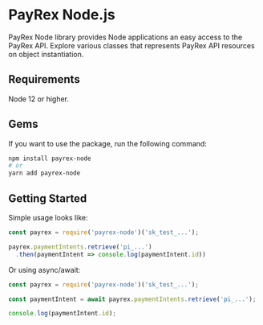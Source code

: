 # PayRex Node.js

PayRex Node library provides Node applications an easy access to the PayRex API. Explore various classes that represents PayRex API resources on object instantiation.

## Requirements

Node 12 or higher.

## Gems

If you want to use the package, run the following command:

```sh
npm install payrex-node
# or
yarn add payrex-node
```

## Getting Started

Simple usage looks like:

```js
const payrex = require('payrex-node')('sk_test_...');

payrex.paymentIntents.retrieve('pi_...')
  .then(paymentIntent => console.log(paymentIntent.id))
```

Or using async/await:

```js
const payrex = require('payrex-node')('sk_test_...');

const paymentIntent = await payrex.paymentIntents.retrieve('pi_...');

console.log(paymentIntent.id);
```
